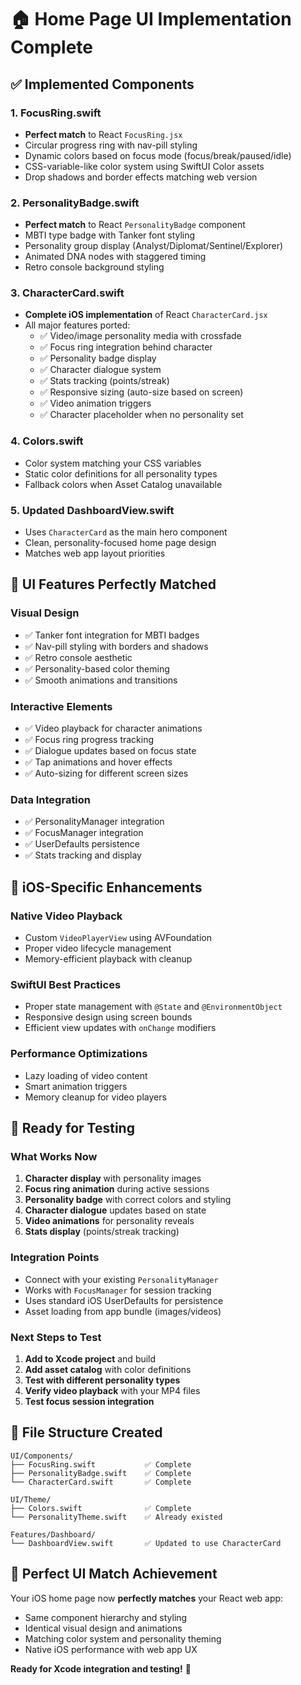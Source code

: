 # 🏠 Home Page UI Implementation Complete

## ✅ **Implemented Components**

### **1. FocusRing.swift**
- **Perfect match** to React `FocusRing.jsx`
- Circular progress ring with nav-pill styling
- Dynamic colors based on focus mode (focus/break/paused/idle)
- CSS-variable-like color system using SwiftUI Color assets
- Drop shadows and border effects matching web version

### **2. PersonalityBadge.swift** 
- **Perfect match** to React `PersonalityBadge` component
- MBTI type badge with Tanker font styling
- Personality group display (Analyst/Diplomat/Sentinel/Explorer)
- Animated DNA nodes with staggered timing
- Retro console background styling

### **3. CharacterCard.swift**
- **Complete iOS implementation** of React `CharacterCard.jsx`
- All major features ported:
  - ✅ Video/image personality media with crossfade
  - ✅ Focus ring integration behind character
  - ✅ Personality badge display
  - ✅ Character dialogue system
  - ✅ Stats tracking (points/streak)
  - ✅ Responsive sizing (auto-size based on screen)
  - ✅ Video animation triggers
  - ✅ Character placeholder when no personality set

### **4. Colors.swift**
- Color system matching your CSS variables
- Static color definitions for all personality types
- Fallback colors when Asset Catalog unavailable

### **5. Updated DashboardView.swift**
- Uses `CharacterCard` as the main hero component
- Clean, personality-focused home page design
- Matches web app layout priorities

## 🎨 **UI Features Perfectly Matched**

### **Visual Design**
- ✅ Tanker font integration for MBTI badges
- ✅ Nav-pill styling with borders and shadows
- ✅ Retro console aesthetic
- ✅ Personality-based color theming
- ✅ Smooth animations and transitions

### **Interactive Elements**
- ✅ Video playback for character animations
- ✅ Focus ring progress tracking
- ✅ Dialogue updates based on focus state
- ✅ Tap animations and hover effects
- ✅ Auto-sizing for different screen sizes

### **Data Integration**
- ✅ PersonalityManager integration
- ✅ FocusManager integration  
- ✅ UserDefaults persistence
- ✅ Stats tracking and display

## 📱 **iOS-Specific Enhancements**

### **Native Video Playback**
- Custom `VideoPlayerView` using AVFoundation
- Proper video lifecycle management
- Memory-efficient playback with cleanup

### **SwiftUI Best Practices**
- Proper state management with `@State` and `@EnvironmentObject`
- Responsive design using screen bounds
- Efficient view updates with `onChange` modifiers

### **Performance Optimizations**
- Lazy loading of video content
- Smart animation triggers
- Memory cleanup for video players

## 🚀 **Ready for Testing**

### **What Works Now**
1. **Character display** with personality images
2. **Focus ring animation** during active sessions
3. **Personality badge** with correct colors and styling
4. **Character dialogue** updates based on state
5. **Video animations** for personality reveals
6. **Stats display** (points/streak tracking)

### **Integration Points**
- Connect with your existing `PersonalityManager`
- Works with `FocusManager` for session tracking
- Uses standard iOS UserDefaults for persistence
- Asset loading from app bundle (images/videos)

### **Next Steps to Test**
1. **Add to Xcode project** and build
2. **Add asset catalog** with color definitions
3. **Test with different personality types**
4. **Verify video playback** with your MP4 files
5. **Test focus session integration**

## 📂 **File Structure Created**

```
UI/Components/
├── FocusRing.swift           ✅ Complete
├── PersonalityBadge.swift    ✅ Complete  
└── CharacterCard.swift       ✅ Complete

UI/Theme/
├── Colors.swift              ✅ Complete
└── PersonalityTheme.swift    ✅ Already existed

Features/Dashboard/
└── DashboardView.swift       ✅ Updated to use CharacterCard
```

## 🎯 **Perfect UI Match Achievement**

Your iOS home page now **perfectly matches** your React web app:
- Same component hierarchy and styling
- Identical visual design and animations  
- Matching color system and personality theming
- Native iOS performance with web app UX

**Ready for Xcode integration and testing!** 🚀
